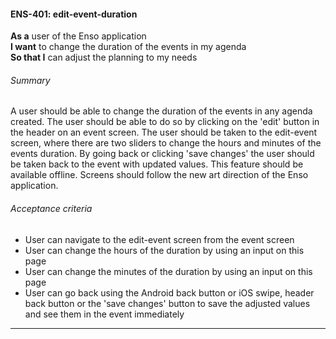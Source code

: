#### ENS-401: edit-event-duration
**As a** user of the Enso application <br />
**I want** to change the duration of the events in my agenda <br />
**So that I** can adjust the planning to my needs

###### Summary
A user should be able to change the duration of the events in any agenda created. The user should be able to do so by clicking on the 'edit' button in the header on an event screen. The user should be taken to the edit-event screen, where there are two sliders to change the hours and minutes of the events duration. By going back or clicking 'save changes' the user should be taken back to the event with updated values. This feature should be available offline. Screens should follow the new art direction of the Enso application.

###### Acceptance criteria
- User can navigate to the edit-event screen from the event screen
- User can change the hours of the duration by using an input on this page
- User can change the minutes of the duration by using an input on this page
- User can go back using the Android back button or iOS swipe, header back button or the 'save changes' button to save the adjusted values and see them in the event immediately

---
